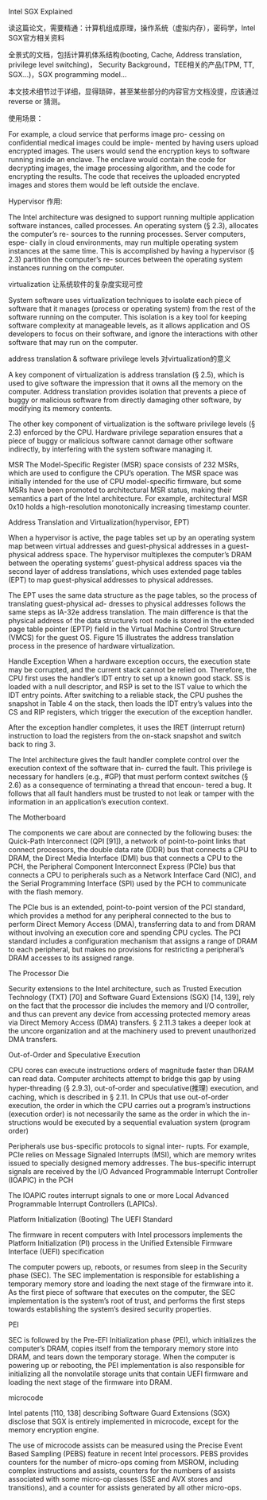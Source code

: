 Intel SGX Explained

读这篇论文，需要精通：计算机组成原理，操作系统（虚拟内存），密码学，Intel SGX官方相关资料

全景式的文档，包括计算机体系结构(booting, Cache, Address translation, privilege level switching)，
Security Background，TEE相关的产品(TPM, TT, SGX...)，SGX programming model...

本文技术细节过于详细，显得琐碎，甚至某些部分的内容官方文档没提，应该通过reverse or 猜测。


使用场景：

For example, a cloud service that performs image pro- cessing on confidential medical images could be imple- mented by having users upload encrypted images. The users would send the encryption keys to software running inside an enclave. The enclave would contain the code for decrypting images, the image processing algorithm, and the code for encrypting the results. The code that receives the uploaded encrypted images and stores them would be left outside the enclave.

Hypervisor 作用:

The Intel architecture was designed to support running multiple application software instances, called processes. An operating system (§ 2.3), allocates the computer’s re- sources to the running processes. Server computers, espe- cially in cloud environments, may run multiple operating system instances at the same time. This is accomplished by having a hypervisor (§ 2.3) partition the computer’s re- sources between the operating system instances running on the computer.

virtualization 让系统软件的复杂度实现可控

System software uses virtualization techniques to isolate each piece of software that it manages (process or operating system) from the rest of the software running on the computer. This isolation is a key tool for keeping software complexity at manageable levels, as it allows application and OS developers to focus on their software, and ignore the interactions with other software that may run on the computer.

address translation & software privilege levels 对virtualization的意义

A key component of virtualization is address translation (§ 2.5), which is used to give software the impression that it owns all the memory on the computer. Address translation provides isolation that prevents a piece of buggy or malicious software from directly damaging other software, by modifying its memory contents.

The other key component of virtualization is the software privilege levels (§ 2.3) enforced by the CPU. Hardware privilege separation ensures that a piece of buggy or malicious software cannot damage other software indirectly, by interfering with the system software managing it.

MSR
The Model-Specific Register (MSR) space consists of 232 MSRs, which are used to configure the CPU’s operation. The MSR space was initially intended for the use of CPU model-specific firmware, but some MSRs have been promoted to architectural MSR status, making their semantics a part of the Intel architecture. For example, architectural MSR 0x10 holds a high-resolution monotonically increasing timestamp counter.

Address Translation and Virtualization(hypervisor, EPT)

When a hypervisor is active, the page tables set up by an operating system map between virtual addresses and guest-physical addresses in a guest-physical address space. The hypervisor multiplexes the computer’s DRAM between the operating systems’ guest-physical address spaces via the second layer of address translations, which uses extended page tables (EPT) to map guest-physical addresses to physical addresses.

The EPT uses the same data structure as the page tables, so the process of translating guest-physical ad- dresses to physical addresses follows the same steps as IA-32e address translation. The main difference is that the physical address of the data structure’s root node is stored in the extended page table pointer (EPTP) field in the Virtual Machine Control Structure (VMCS) for the guest OS. Figure 15 illustrates the address translation process in the presence of hardware virtualization.


Handle Exception
When a hardware exception occurs, the execution state may be corrupted, and the current stack cannot be relied on. Therefore, the CPU first uses the handler’s IDT entry to set up a known good stack. SS is loaded with a null descriptor, and RSP is set to the IST value to which the IDT entry points. After switching to a reliable stack, the CPU pushes the snapshot in Table 4 on the stack, then loads the IDT entry’s values into the CS and RIP registers, which trigger the execution of the exception handler.

After the exception handler completes, it uses the IRET (interrupt return) instruction to load the registers from the on-stack snapshot and switch back to ring 3.

The Intel architecture gives the fault handler complete control over the execution context of the software that in- curred the fault. This privilege is necessary for handlers (e.g., #GP) that must perform context switches (§ 2.6) as a consequence of terminating a thread that encoun- tered a bug. It follows that all fault handlers must be trusted to not leak or tamper with the information in an application’s execution context.


The Motherboard

The components we care about are connected by the following buses: the Quick-Path Interconnect (QPI [91]), a network of point-to-point links that connect processors, the double data rate (DDR) bus that connects a CPU to DRAM, the Direct Media Interface (DMI) bus that connects a CPU to the PCH, the Peripheral Component Interconnect Express (PCIe) bus that connects a CPU to peripherals such as a Network Interface Card (NIC), and the Serial Programming Interface (SPI) used by the PCH to communicate with the flash memory.

The PCIe bus is an extended, point-to-point version of the PCI standard, which provides a method for any peripheral connected to the bus to perform Direct Memory Access (DMA), transferring data to and from DRAM without involving an execution core and spending CPU cycles. The PCI standard includes a configuration mechanism that assigns a range of DRAM to each peripheral, but makes no provisions for restricting a peripheral’s DRAM accesses to its assigned range.

The Processor Die

Security extensions to the Intel architecture, such as Trusted Execution Technology (TXT) [70] and Software Guard Extensions (SGX) [14, 139], rely on the fact that the processor die includes the memory and I/O controller, and thus can prevent any device from accessing protected memory areas via Direct Memory Access (DMA) transfers. § 2.11.3 takes a deeper look at the uncore organization and at the machinery used to prevent unauthorized DMA transfers.

Out-of-Order and Speculative Execution

CPU cores can execute instructions orders of magnitude faster than DRAM can read data. Computer architects attempt to bridge this gap by using hyper-threading (§ 2.9.3), out-of-order and speculative(推理) execution, and caching, which is described in § 2.11. In CPUs that use out-of-order execution, the order in which the CPU carries out a program’s instructions (execution order) is not necessarily the same as the order in which the in- structions would be executed by a sequential evaluation system (program order)


Peripherals use bus-specific protocols to signal inter- rupts. For example, PCIe relies on Message Signaled Interrupts (MSI), which are memory writes issued to specially designed memory addresses. The bus-specific interrupt signals are received by the I/O Advanced Programmable Interrupt Controller (IOAPIC) in the PCH

The IOAPIC routes interrupt signals to one or more Local Advanced Programmable Interrupt Controllers (LAPICs).

Platform Initialization (Booting)
The UEFI Standard

The firmware in recent computers with Intel processors implements the Platform Initialization (PI) process in the Unified Extensible Firmware Interface (UEFI) specification

The computer powers up, reboots, or resumes from sleep in the Security phase (SEC). The SEC implementation is responsible for establishing a temporary memory store and loading the next stage of the firmware into it. As the first piece of software that executes on the computer, the SEC implementation is the system’s root of trust, and performs the first steps towards establishing the system’s desired security properties.


PEI

SEC is followed by the Pre-EFI Initialization phase (PEI), which initializes the computer’s DRAM, copies itself from the temporary memory store into DRAM, and tears down the temporary storage. When the computer is powering up or rebooting, the PEI implementation is also responsible for initializing all the nonvolatile storage units that contain UEFI firmware and loading the next stage of the firmware into DRAM.

microcode

Intel patents [110, 138] describing Software Guard Extensions (SGX) disclose that SGX is entirely implemented in microcode, except for the memory encryption engine. 

The use of microcode assists can be measured using the Precise Event Based Sampling (PEBS) feature in recent Intel processors. PEBS provides counters for the number of micro-ops coming from MSROM, including complex instructions and assists, counters for the numbers of assists associated with some micro-op classes (SSE and AVX stores and transitions), and a counter for assists generated by all other micro-ops.


